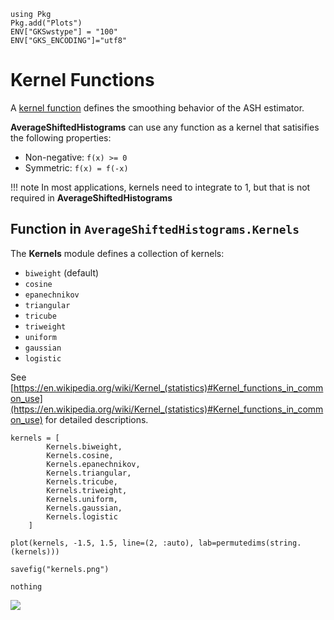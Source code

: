 ```@setup kernel
using Pkg
Pkg.add("Plots")
ENV["GKSwstype"] = "100"
ENV["GKS_ENCODING"]="utf8"
```

# Kernel Functions


A [kernel function](https://en.wikipedia.org/wiki/Kernel_(statistics)#Nonparametric_statistics) defines the smoothing behavior of the ASH estimator.  

**AverageShiftedHistograms** can use any function as a kernel that satisifies the following properties:

- Non-negative: `f(x) >= 0`
- Symmetric: `f(x) = f(-x)`

!!! note
    In most applications, kernels need to integrate to 1, but that is not required in **AverageShiftedHistograms**

## Function in `AverageShiftedHistograms.Kernels`

The **Kernels** module defines a collection of kernels:

- `biweight` (default)
- `cosine`
- `epanechnikov`
- `triangular`
- `tricube`
- `triweight`
- `uniform`
- `gaussian`
- `logistic`

See [https://en.wikipedia.org/wiki/Kernel_(statistics)#Kernel_functions_in_common_use](https://en.wikipedia.org/wiki/Kernel_(statistics)#Kernel_functions_in_common_use) for detailed descriptions.

```@eval kernel
kernels = [
        Kernels.biweight,    
        Kernels.cosine,      
        Kernels.epanechnikov,
        Kernels.triangular,  
        Kernels.tricube,     
        Kernels.triweight,   
        Kernels.uniform,     
        Kernels.gaussian,
        Kernels.logistic
    ]

plot(kernels, -1.5, 1.5, line=(2, :auto), lab=permutedims(string.(kernels)))

savefig("kernels.png")

nothing
```
![](kernels.png)
